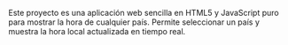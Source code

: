 <!-- Use this file to provide workspace-specific custom instructions to Copilot. For more details, visit https://code.visualstudio.com/docs/copilot/copilot-customization#_use-a-githubcopilotinstructionsmd-file -->

Este proyecto es una aplicación web sencilla en HTML5 y JavaScript puro para mostrar la hora de cualquier país. Permite seleccionar un país y muestra la hora local actualizada en tiempo real.
